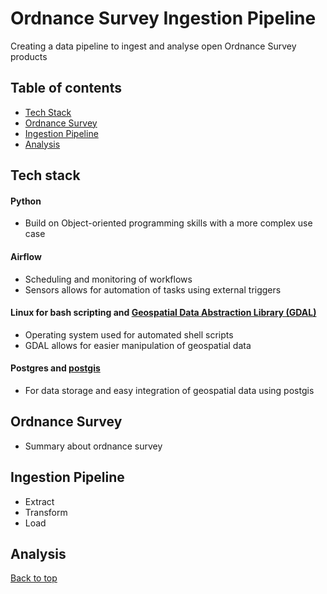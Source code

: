 # Ordnance Survey Ingestion Pipeline
Creating a data pipeline to ingest and analyse open Ordnance Survey products

## Table of contents
- [Tech Stack](https://github.com/SuperSalcedo22/os_open_pipeline#Ordnance-Survey)
- [Ordnance Survey](https://github.com/SuperSalcedo22/os_open_pipeline#Ordnance-Survey)
- [Ingestion Pipeline](https://github.com/SuperSalcedo22/os_open_pipeline#Ingestion-Pipeline)
- [Analysis](https://github.com/SuperSalcedo22/os_open_pipeline#Analysis)

## Tech stack
#### Python
- Build on Object-oriented programming skills with a more complex use case
#### Airflow
- Scheduling and monitoring of workflows
- Sensors allows for automation of tasks using external triggers
#### Linux for bash scripting and [Geospatial Data Abstraction Library (GDAL)](https://gdal.org/index.html)
- Operating system used for automated shell scripts
- GDAL allows for easier manipulation of geospatial data
#### Postgres and [postgis](https://postgis.net/)
- For data storage and easy integration of geospatial data using postgis

## Ordnance Survey
- Summary about ordnance survey

## Ingestion Pipeline
- Extract
- Transform
- Load

## Analysis


[Back to top](https://github.com/SuperSalcedo22/os_open_pipeline)
